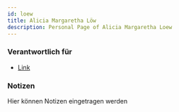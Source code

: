 ```yaml
---
id: loew
title: Alicia Margaretha Löw
description: Personal Page of Alicia Margaretha Loew
---
```


### Verantwortlich für

- [Link]()

### Notizen
Hier können Notizen eingetragen werden